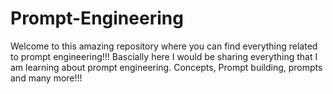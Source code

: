 # Prompt-Engineering
Welcome to this amazing repository where you can find everything related to prompt engineering!!!
Bascially here I would be sharing everything that I am learning about prompt engineering.
Concepts, Prompt building, prompts and many more!!!
